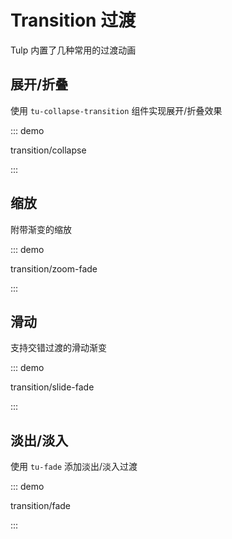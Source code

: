 # Transition 过渡

Tulp 内置了几种常用的过渡动画

## 展开/折叠

使用 `tu-collapse-transition` 组件实现展开/折叠效果

::: demo

transition/collapse

:::

## 缩放

附带渐变的缩放

::: demo

transition/zoom-fade

:::

## 滑动

支持交错过渡的滑动渐变

::: demo

transition/slide-fade

:::

## 淡出/淡入

使用 `tu-fade` 添加淡出/淡入过渡

::: demo

transition/fade

:::

<script setup lang="ts">
import TransitionFade from '../examples/transition/fade.vue'
import TransitionZoomFade from '../examples/transition/zoom-fade.vue'
import TransitionSlideFade from '../examples/transition/slide-fade.vue'
import TransitionCollapse from '../examples/transition/collapse.vue'
</script>
